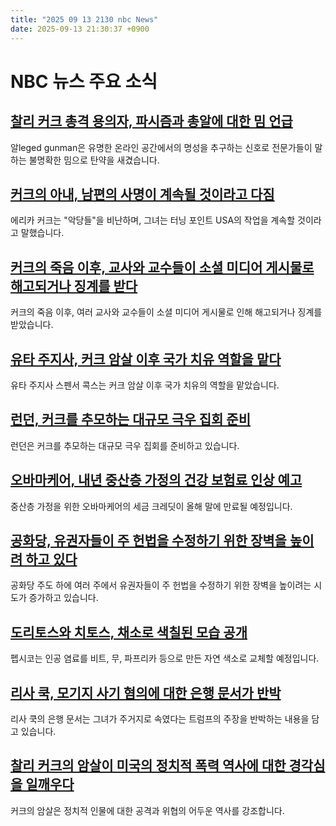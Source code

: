 ```yaml
---
title: "2025 09 13 2130 nbc News"
date: 2025-09-13 21:30:37 +0900
---
```


# NBC 뉴스 주요 소식

## [찰리 커크 총격 용의자, 파시즘과 총알에 대한 밈 언급](https://www.nbcnews.com/tech/internet/charlie-kirk-shooting-suspect-fascism-memes-bullets-tyler-robinson-rcna230950)
알leged gunman은 유명한 온라인 공간에서의 명성을 추구하는 신호로 전문가들이 말하는 불명확한 밈으로 탄약을 새겼습니다. 

## [커크의 아내, 남편의 사명이 계속될 것이라고 다짐](https://www.nbcnews.com/news/us-news/charlie-kirks-widow-vows-husbands-mission-will-continue-rcna230951)
에리카 커크는 "악당들"을 비난하며, 그녀는 터닝 포인트 USA의 작업을 계속할 것이라고 말했습니다. 

## [커크의 죽음 이후, 교사와 교수들이 소셜 미디어 게시물로 해고되거나 징계를 받다](https://www.nbcnews.com/news/us-news/charlie-kirk-death-teachers-professors-nationwide-fired-disciplined-s-rcna230845)
커크의 죽음 이후, 여러 교사와 교수들이 소셜 미디어 게시물로 인해 해고되거나 징계를 받았습니다. 

## [유타 주지사, 커크 암살 이후 국가 치유 역할을 맡다](https://www.nbcnews.com/politics/politics-news/utah-gov-spencer-cox-steps-national-healing-role-charlie-kirk-assassin-rcna230822)
유타 주지사 스펜서 콕스는 커크 암살 이후 국가 치유의 역할을 맡았습니다. 

## [런던, 커크를 추모하는 대규모 극우 집회 준비](https://www.nbcnews.com/world/europe/london-braces-mass-far-right-rally-charlie-kirk-will-mourned-rcna230978)
런던은 커크를 추모하는 대규모 극우 집회를 준비하고 있습니다. 

## [오바마케어, 내년 중산층 가정의 건강 보험료 인상 예고](https://www.nbcnews.com/health/health-news/obamacare-higher-premiums-2026-affordable-care-act-rcna226637)
중산층 가정을 위한 오바마케어의 세금 크레딧이 올해 말에 만료될 예정입니다. 

## [공화당, 유권자들이 주 헌법을 수정하기 위한 장벽을 높이려 하고 있다](https://www.nbcnews.com/politics/elections/republicans-are-trying-raise-bar-voters-amend-state-constitutions-rcna230717)
공화당 주도 하에 여러 주에서 유권자들이 주 헌법을 수정하기 위한 장벽을 높이려는 시도가 증가하고 있습니다. 

## [도리토스와 치토스, 채소로 색칠된 모습 공개](https://www.nbcnews.com/business/consumer/doritos-cheetos-natural-colors-first-look-rcna230158)
펩시코는 인공 염료를 비트, 무, 파프리카 등으로 만든 자연 색소로 교체할 예정입니다. 

## [리사 쿡, 모기지 사기 혐의에 대한 은행 문서가 반박](https://www.nbcnews.com/politics/trump-administration/lisa-cook-federal-reserve-bank-documents-mortgage-fraud-allegations-rcna230964)
리사 쿡의 은행 문서는 그녀가 주거지로 속였다는 트럼프의 주장을 반박하는 내용을 담고 있습니다. 

## [찰리 커크의 암살이 미국의 정치적 폭력 역사에 대한 경각심을 일깨우다](https://www.nbcnews.com/news/us-news/charlie-kirks-assassination-highlights-history-political-violence-us-rcna230586)
커크의 암살은 정치적 인물에 대한 공격과 위협의 어두운 역사를 강조합니다.